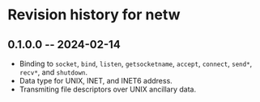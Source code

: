 # Revision history for netw

## 0.1.0.0 -- 2024-02-14

* Binding to `socket`, `bind`, `listen`, `getsocketname`, `accept`, `connect`, `send*`, `recv*`, and `shutdown`.
* Data type for UNIX, INET, and INET6 address.
* Transmiting file descriptors over UNIX ancillary data.
